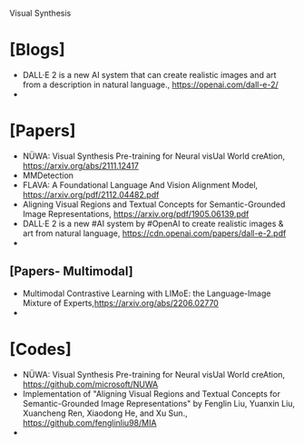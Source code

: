 Visual Synthesis

# [Blogs]
+ DALL·E 2 is a new AI system that can create realistic images and art from a description in natural language., https://openai.com/dall-e-2/
+ 

# [Papers]
+ NÜWA: Visual Synthesis Pre-training for Neural visUal World creAtion, https://arxiv.org/abs/2111.12417
+ MMDetection
+ FLAVA: A Foundational Language And Vision Alignment Model, https://arxiv.org/pdf/2112.04482.pdf
+ Aligning Visual Regions and Textual Concepts for Semantic-Grounded Image Representations, https://arxiv.org/pdf/1905.06139.pdf
+ DALL·E 2 is a new #AI system by #OpenAI to create realistic images & art from natural language, https://cdn.openai.com/papers/dall-e-2.pdf
+ 

## [Papers- Multimodal]
+ Multimodal Contrastive Learning with LIMoE: the Language-Image Mixture of Experts,https://arxiv.org/abs/2206.02770
+ 

# [Codes]
+ NÜWA: Visual Synthesis Pre-training for Neural visUal World creAtion, https://github.com/microsoft/NUWA
+ Implementation of "Aligning Visual Regions and Textual Concepts for Semantic-Grounded Image Representations" by Fenglin Liu, Yuanxin Liu, Xuancheng Ren, Xiaodong He, and Xu Sun., https://github.com/fenglinliu98/MIA
+ 
